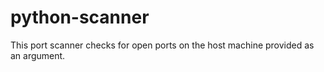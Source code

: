# python-scanner
This port scanner checks for open ports on the host machine provided as an argument.
